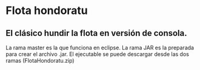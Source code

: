 # Flota hondoratu
## El clásico hundir la flota en versión de consola.
La rama master es la que funciona en eclipse.
La rama JAR es la preparada para crear el archivo .jar.
El ejecutable se puede descargar desde las dos ramas (FlotaHondoratu.zip)
